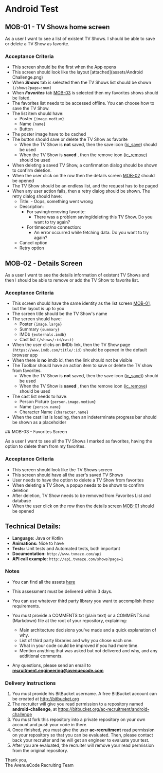 # Android Test


## <a name="MOB-01"></a> MOB-01 - TV Shows home screen

As a user I want to see a list of existent TV Shows. I should be able to save or delete a TV Show as favorite.

### Acceptance Criteria

- This screen should be the first when the App opens
- This screen should look like the layout [attached](assets/Android Challenge.png)
- When **_Shows_** tab is selected then the TV Shows list should be shown `(/shows?page=:num)`
- When **_Favorites_** tab [MOB-03](#MOB-03) is selected then my favorites shows should be listed.
- The favorites list needs to be accessed offline. You can choose how to save the TV Show.
- The list item should have:
  - Poster `{image.medium}`
  - Name `{name}`
  - Button
- The poster image have to be cached
- The button should save or delete the TV Show as favorite
  - When the TV Show is **not** saved, then the save icon ([ic_save](assets/ic_save.svg)) should be used
  - When the TV Show is **saved** , then the remove icon ([ic_remove](assets/ic_remove.svg)) should be used
- When deleting a saved TV Show, a confirmation dialog should be shown to confirm deletion.
- When the user click on the row then the details screen [MOB-02](#MOB-02) should be opened
- The TV Show should be an endless list, and the request has to be paged
- When any user action fails, then a retry dialog should be shown. The retry dialog should have:
  - Title:
  		- Oops, something went wrong
  - Description:
    - For saving/removing favorite:
      - There was a problem saving/deleting this TV Show. Do you want to try again?
    - For timeout/no connection:
      - An error occurred while fetching data. Do you want to try again?
  - Cancel option
  - Retry option



## <a name="MOB-02"></a> MOB-02 - Details Screen

As a user I want to see the details information of existent TV Shows and then I should be able to remove or add the TV Show to favorite list.

### Acceptance Criteria

- This screen should have the same identity as the list screen [MOB-01](#MOB-01), but the layout is up to you
- The screen title should be the TV Show&#39;s name
- The screen should have:
  - Poster `{image.large}`
  - Summary `{summary}`
  - IMDb `{externals.imdb}`
  - Cast list `(/shows/:id/cast)`
- When the user clicks on IMDb link, then the TV Show page `(https://www.imdb.com/title/:id)` should be opened in the default browser app
- When there is **no** imdb id, then the link should not be visible
- The Toolbar should have an action item to save or delete the TV show from favorites.
  - When the TV Show is **not** saved, then the save icon ([ic_save](assets/ic_save.svg))) should be used
  - When the TV Show is **saved** , then the remove icon ([ic_remove](assets/ic_remove.svg)) should be used
- The cast list needs to have:
  - Person Picture `{person.image.medium}`
  - Name `{person.name}`
  - Character Name `{character.name}`
- When the cast list is loading, then an indeterminate progress bar should be shown as a placeholder


##<a name="MOB-03"></a> MOB-03 - Favorites Screen

As a user I want to see all the TV Shows I marked as favorites, having the option to delete them from my favorites.

### Acceptance Criteria

- This screen should look like the TV Shows screen
- This screen should have all the user&#39;s saved TV Shows
- User needs to have the option to delete a TV Show from favorites
- When deleting a TV Show, a popup needs to be shown to confirm deletion
- After deletion, TV Show needs to be removed from Favorites List and database
- When the user click on the row then the details screen [MOB-01](#MOB-01) should be opened


## Technical Details:

* **Language:** Java or Kotlin
* **Animations:** Nice to have
* **Tests:** Unit tests and Automated tests, both important
* **Documentation:** `http://www.tvmaze.com/api`
* **API call example:** `http://api.tvmaze.com/shows?page=1`

### Notes

* You can find all the assets [here](assets)
* This assessment must be delivered within 3 days.
* You can use whatever third party library you want to accomplish these requirements.
* You must provide a COMMENTS.txt (plain text) or a COMMENTS.md (Markdown) file at the root of your repository, explaining:

    * Main architecture decisions you've made and a quick explanation of why.
    * List of third party libraries and why you chose each one.
    * What in your code could be improved if you had more time.
    * Mention anything that was asked but not delivered and why, and any additional comments.
  
* Any questions, please send an email to **recruitment.engineering@avenuecode.com**

### Delivery Instructions

1. You must provide his BitBucket username. A free BitBucket account can be created at http://bitbucket.org
1. The recruiter will give you read permission to a repository named **android-challenge**, at https://bitbucket.org/ac-recruitment/android-challenge
1. You must fork this repository into a private repository on your own account and push your code in there.
1. Once finished, you must give the user **ac-recruitment** read permission on your repository so that you can be evaluated. Then, please contact back your recruiter and he will get an engineer to evaluate your test.
1. After you are evaluated, the recruiter will remove your read permission from the original repository.

Thank you,  
The AvenueCode Recruiting Team